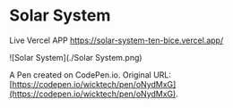 # Solar System 
Live Vercel APP https://solar-system-ten-bice.vercel.app/

![Solar System](./Solar System.png)

A Pen created on CodePen.io. Original URL: [https://codepen.io/wicktech/pen/oNydMxG](https://codepen.io/wicktech/pen/oNydMxG).


